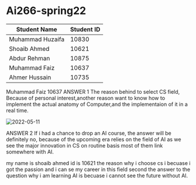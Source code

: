 # Ai266-spring22

|      Student Name     | Student ID |
| --------------------- | ---------- |
|   Muhammad Huzaifa    |    10830   |
|   Shoaib Ahmed        |    10621   |
|   Abdur Rehman        |    10875   |
|   Muhammad Faiz       |    10637   |
|  Ahmer Hussain        |    10735   |



Muhammad Faiz 10637
ANSWER 1
The reason behind to select CS field, Because of personal interest,another reason want to know how to implement the actual anatomy of Computer,and the implementaion of it in a real time.

![2022-05-11](https://user-images.githubusercontent.com/99601979/167900153-947e81ca-402a-43ea-85a7-d6ac2754b498.png)

ANSWER 2
If i had a chance to drop an AI course, the answer will be definitely no, because of the upcoming era relies on the field of AI as we see the major innovation in CS on routine basis most of them link somewhere with AI.

my name is shoaib ahmed id is 10621 the reason why i choose cs i becuase i got the passion and i can se my career in this field
second the answer to the question why i am learning AI is becuase i cannot see the future without AI.
